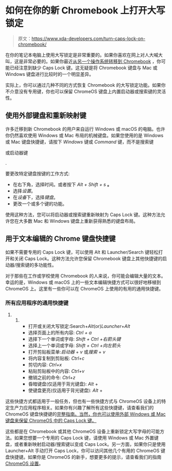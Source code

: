 # 如何在你的新 Chromebook 上打开大写锁定

> 原文：<https://www.xda-developers.com/turn-caps-lock-on-chromebook/>

在你的笔记本电脑上使用大写锁定是非常重要的。如果你喜欢在网上对人大喊大叫，这是非常必要的。如果你最近[从另一个操作系统转移到 Chromebook](https://www.xda-developers.com/best-chromebooks/) ，你可能已经注意到缺少 Caps Lock 键。这无疑是将 Chromebook 键盘与 Mac 或 Windows 键盘进行比较时的一个明显差异。

实际上，你可以通过几种不同的方式恢复 Chromebook 的大写锁定功能。如果你不介意没有专用键，你也可以保留 ChromeOS 键盘上内置启动器或搜索键的灵活性。

## 使用外部键盘和重新映射键

许多迁移到新 Chromebook 的用户来自运行 Windows 或 macOS 的电脑。也许你仍然喜欢使用 Windows 或 Mac 布局的机械键盘。如果您使用的是 Windows 或 Mac 键盘快捷键，请按下 *Windows* 键或 *Command* 键，而不是搜索键

或启动器键

.

要更改特定键盘按键的工作方式:

*   在右下角，选择时间。或者按下 *Alt + Shift + s* **。**
*   选择*设置*。
*   在*设备*下，选择*键盘*。
*   更改一个或多个键的功能。

使用这种方法，您可以将启动器或搜索键重新映射为 Caps Lock 键。这种方法允许您在大多数 Mac 和 Windows 键盘上重新获得熟悉的键盘布局。

## 用于文本编辑的 Chrome 键盘快捷键

如果不需要专用的 Caps Lock 键，可以使用 Alt 和 Launcher/Search 键轻松打开和关闭 Caps Lock。这种方法允许您保留 Chromebook 键盘上其他快捷键的启动器/搜索键的多功能性。

对于那些在工作或学校使用 Chromebook 的人来说，你可能会编辑大量的文本。幸运的是，Windows 或 macOS 上的一些文本编辑快捷方式可以很好地移植到 ChromeOS 上。这里有一些你可以在 ChromeOS 上使用的有用的通用快捷键。

### 所有应用程序的通用快捷键

1.  1.  *   打开或关闭大写锁定:Search+*Alt*(or)*Launcher*+*Alt*
        *   选择页面上的所有内容: *Ctrl + a*
        *   选择下一个单词或字母: *Shift + Ctrl +右箭头键*
        *   选择上一个单词或字母: *Shift + Ctrl +向左箭头*
        *   打开剪贴板菜单:*启动器* + *v* 或*搜索* + *v*
        *   将内容复制到剪贴板: *Ctrl+c*
        *   剪切内容: *Ctrl+x*
        *   粘贴剪贴板中的内容: *Ctrl+v*
        *   撤销之前的命令: *Ctrl+z*
        *   昏暗键盘(仅适用于背光键盘): *Alt* +
        *   使键盘更亮(仅适用于背光键盘): *Alt* +

这些快捷方式都适用于一般任务，但也有一些快捷方式与 ChromeOS 设备上的特定生产力应用程序相关。如果你有兴趣了解所有这些快捷键，请查看我们的 ChromeOS 键盘快捷键的[完整指南。当然，你也可以使用外部 Windows 或 Mac 键盘来保留 ChromeOS 中的 Caps Lock 键。](https://www.xda-developers.com/chrome-os-keyboard-shortcuts/)

这些都是在 Chromebook 或其他 ChromeOS 设备上重新锁定大写字母的可能方法。如果您想要一个专用的 Caps Lock 键，请使用 Windows 或 Mac 外置键盘，或者重新映射启动器/搜索键以变成 Caps Lock。另一方面，如果你只是使用 Launcher+Alt 手动打开 Caps Lock，你可以访问其他几个有用的 ChromeOS 键盘快捷键。如果你是 ChromeOS 的新手，想要更多的提示，请查看我们的指南 [ChromeOS 设置](https://www.xda-developers.com/chrome-os-settings-guide/)。
